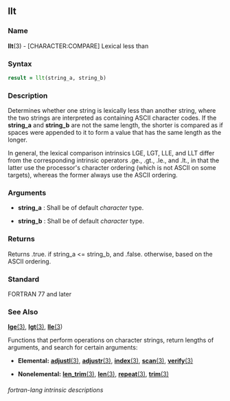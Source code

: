 ## llt

### **Name**

**llt**(3) - \[CHARACTER:COMPARE\] Lexical less than

### **Syntax**

```fortran
result = llt(string_a, string_b)
```

### **Description**

Determines whether one string is lexically less than another string,
where the two strings are interpreted as containing ASCII character
codes. If the **string_a** and **string_b** are not the same length, the shorter
is compared as if spaces were appended to it to form a value that has
the same length as the longer.

In general, the lexical comparison intrinsics LGE, LGT, LLE, and LLT
differ from the corresponding intrinsic operators .ge., .gt., .le., and
.lt., in that the latter use the processor's character ordering (which
is not ASCII on some targets), whereas the former always use the ASCII
ordering.

### **Arguments**

- **string_a**
  : Shall be of default _character_ type.

- **string_b**
  : Shall be of default _character_ type.

### **Returns**

Returns .true. if string_a \<= string_b, and .false. otherwise, based
on the ASCII ordering.

### **Standard**

FORTRAN 77 and later

### **See Also**

[**lge**(3)](LGE),
[**lgt**(3)](LGT),
[**lle**(3](LLE))

Functions that perform operations on character strings, return lengths
of arguments, and search for certain arguments:

- **Elemental:**
  [**adjustl**(3)](ADJUSTL), [**adjustr**(3)](ADJUSTR), [**index**(3)](INDEX),
  [**scan**(3)](SCAN), [**verify**(3)](VERIFY)

- **Nonelemental:**
  [**len_trim**(3)](LEN_TRIM),
  [**len**(3)](LEN),
  [**repeat**(3)](REPEAT), [**trim**(3)](TRIM)

###### fortran-lang intrinsic descriptions
